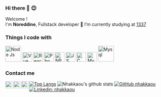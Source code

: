 ### Hi there 👋 😊
<p>Welcome !</br> I'm <strong>Noreddine</strong>, Fullstack developer 
🌱 I’m currently studying at <a href="https://1337.ma/">1337</a>
<h3>Things I code with</h3>
<p>
  <img   width="50px" alt="Node Js" src="https://cdn.pixabay.com/photo/2015/04/23/17/41/node-js-736399_960_720.png" />
  <img   width="30px" alt="Vue Js" src="https://vuejs.org/images/logo.png" />
  <img   width="30px" alt="React" src="https://upload.wikimedia.org/wikipedia/commons/thumb/a/a7/React-icon.svg/1024px-React-icon.svg.png" />
  <img   width="30px" alt="Php" src="https://www.php.net/images/logos/new-php-logo.svg" />
  <img   width="30px" alt="NPM" src="https://upload.wikimedia.org/wikipedia/commons/thumb/d/db/Npm-logo.svg/800px-Npm-logo.svg.png" />
  <img   width="30px" alt="JS" src="https://powerforallats.com/wp-content/uploads/2016/03/js-logo.png" />
  <img   width="30px" alt="C" src="https://cdn.iconscout.com/icon/free/png-512/c-programming-569564.png" /> 
  <img   width="30px" alt="Mysql" src="https://img.favpng.com/2/3/9/mysql-logo-database-microsoft-sql-server-png-favpng-8BiL0NVk5zh0ViJa9xDnMbMB5.jpg" /> 
  <img   width="50px" alt="Mysql" src="https://1000logos.net/wp-content/uploads/2020/08/MongoDB-Logo.png" /> 
</p>

<h3>Contact me </h3>

<a target="_blank" href="https://www.instagram.com/king_nour9/">
  <img align="left" alt="Instagram" width="22px" src="https://cdn.jsdelivr.net/npm/simple-icons@v3/icons/instagram.svg" />
</a>

<a target="_blank" href="mailto:noureddine.hak@gmail.com">
  <img align="left" alt="Gmail" width="22px" src="https://cdn.jsdelivr.net/npm/simple-icons@v3/icons/gmail.svg" />
</a>
<a target="_blank" href="https://fb.com/nhakkaou">
  <img align="left" alt="Facebook" width="22px" src="https://cdn.jsdelivr.net/npm/simple-icons@v3/icons/facebook.svg" />
</a>


[![Top Langs](https://github-readme-stats.vercel.app/api/top-langs/?username=nhakkaou&layout=compact&theme=merko)](https://github.com/nhakkaou/github-readme-stats)
![Nhakkaou's github stats](https://github-readme-stats.vercel.app/api?username=nhakkaou&show_icons=true&theme=merko )
[![GitHub nhakkaou](https://img.shields.io/github/followers/nhakkaou?label=follow&style=social)](https://github.com/nhakkaou)
[![Linkedin: nhakkaou](https://img.shields.io/badge/-nhakkaou-blue?style=flat-square&logo=Linkedin&logoColor=white&link=https://www.linkedin.com/in/noreddine-hakkaoui/)](https://www.linkedin.com/in/nhakkaou/)



<!--
**nhakkaou/nhakkaou** is a ✨ _special_ ✨ repository because its `README.md` (this file) appears on your GitHub profile.

Here are some ideas to get you started:
- 🔭 I’m currently working on ...
- 🌱 I’m currently learning ...
- 👯 I’m looking to collaborate on ...
- 🤔 I’m looking for help with ...
- 💬 Ask me about ...
- 📫 How to reach me: ...
- 😄 Pronouns: ...
- ⚡ Fun fact: ...
-->
